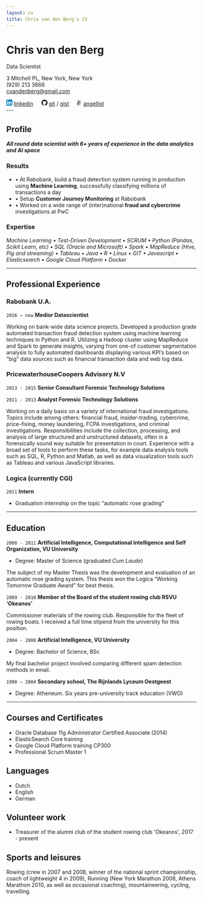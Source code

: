 ```yaml
---
layout: cv
title: Chris van den Berg's CV
---
```

# Chris van den Berg
Data Scientist


3 Mitchell PL, New York, New York
<br>(929) 213 3666 
<br> cvandenberg@gmail.com
<div id="webaddress">
<img src="/media/img/linkedinlog.png" alt="linkedimg">&nbsp;<a href="https://www.linkedin.com/in/chris-van-den-berg/">linkedin</a> &emsp; <img src="/media/img/github-logo.png" alt="gitimg">&nbsp;<a href="https://github.com/Bergvca">git</a> / <a href="https://gist.github.com/Bergvca">gist</a> &emsp;<img src="/media/img/angellist.png" alt="angelimg">&nbsp;<a href="https://angel.co/chris-a-van-den-berg">angellist</a>
</div>
---

## Profile
_**All round data scientist with 6+ years of experience in the data analytics and AI space**_

### Results
* &bull; At Rabobank, build a fraud detection system running in production using **Machine Learning**, successfully 
 classifying millions of transactions a day
* &bull; Setup **Customer Journey Monitoring** at Rabobank 
* &bull; Worked on a wide range of (inter)national **fraud and cybercrime** investigations at PwC

### Expertise
_Machine Learning &bull; Test-Driven Development &bull; SCRUM &bull;
Python (Pandas, Scikit Learn, etc) &bull; SQL (Oracle and Microsoft) &bull; Spark &bull; 
MapReduce (Hive, Pig and streaming) &bull; Tableau &bull; Java &bull; R &bull; Linux &bull; GIT
&bull; Javascript &bull; Elasticsearch &bull; Google Cloud Platform &bull; Docker_

---
## Professional Experience
### Rabobank U.A.

`2016 – now`  **Medior Datascientist**

Working on bank-wide data science projects. Developed a production grade automated transaction fraud detection system 
using machine learning techniques in Python and R. Utilizing a Hadoop cluster using MapReduce and Spark to generate 
insights, varying from one-of customer segmentation analysis to fully automated dashboards displaying various KPI’s 
based on “big” data sources such as financial transaction data and web log data. 

### PricewaterhouseCoopers Advisory N.V

`2013 - 2015`  **Senior Consultant Forensic Technology Solutions**

`2011 - 2013`  **Analyst Forensic Technology Solutions**	

Working on a daily basis on a variety of international fraud investigations. 
Topics include among others: financial fraud, insider-trading, cybercrime, price-fixing, money laundering, 
FCPA investigations, and criminal investigations. Responsibilities include the collection, processing, and analysis of 
large structured and unstructured datasets, often in a forensically sound way suitable for presentation in court. 
Experience with a broad set of tools to perform these tasks, for example data analysis tools such as SQL, R, Python and 
Matlab, as well as data visualization tools such as Tableau and various JavaScript libraries. 

### Logica (currently CGI)
`2011` **Intern**
* Graduation internship on the topic “automatic rose grading”

---

## Education
`2008 - 2011` **Artificial Intelligence, Computational Intelligence and Self Organization, VU University** 
*  Degree: Master of Science (graduated _Cum Laude_)

The subject of my Master Thesis was the development and evaluation of an automatic rose grading system. 
This thesis won the Logica “Working Tomorrow Graduate Award” for best thesis.

`2009 - 2010` **Member of the Board of the student rowing club RSVU ‘Okeanos’**

Commissioner materials of the rowing club. Responsible for the fleet of rowing boats. I received a full time stipend 
from the university for this position.


`2004 - 2008` **Artificial Intelligence, VU University**
* Degree: Bachelor of Science, BSc

My final bachelor project involved comparing different spam detection methods in email. 

`1998 – 2004` **Secondary school, The Rijnlands Lyceum Oestgeest**
* Degree: Atheneum. Six years pre-university track education (VWO)

---

## Courses and Certificates
* Oracle Database 11g Administrator Certified Associate (2014)
* ElasticSearch Core training
* Google Cloud Platform training CP300
* Professional Scrum Master 1


## Languages
* Dutch
* English
* German

<div class="page-break"></div>

## Volunteer work
* Treasurer of the alumni club of the student rowing club 'Okeanos', 2017 - present

## Sports and leisures
Rowing (crew in 2007 and 2008, winner of the national sprint championship, coach of lightweight 4 in 2009), 
Running (New York Marathon 2008, Athens Marathon 2010, as well as occasional coaching), mountaineering, 
cycling, travelling.

